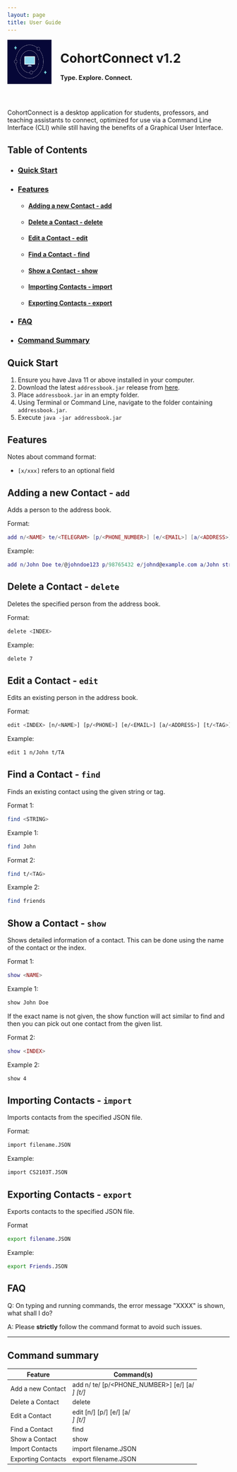 ```yaml
---
layout: page
title: User Guide
---
```


<img src = "https://github.com/AY2122S1-CS2103T-T10-1/tp/blob/master/docs/images/logo.jpeg?raw=true" align = "left" width="100" height="100" style="margin-right: 20px">
<div>
  
  <h1> CohortConnect v1.2 </h1>
  
  <b> Type. Explore. Connect. </b>
  
</div>

<br><br>

CohortConnect is a desktop application for students, professors, and teaching assistants to connect, optimized for use via a Command Line Interface (CLI) while still having the benefits of a Graphical User Interface.

## Table of Contents
 - ### [Quick Start](#QuickStart)
 - ### [Features](#Features)
    - #### [Adding a new Contact - add](#Add)
    - #### [Delete a Contact - delete](#Delete)
    - #### [Edit a Contact - edit](#Edit)
    - #### [Find a Contact - find](#Find)
    - #### [Show a Contact - show](#Show)
    - #### [Importing Contacts - import](#Import)
    - #### [Exporting Contacts - export](#Export)
  - ### [FAQ](#FAQ)
  - ### [Command Summary](#CommandSummary)


<h2 id = "QuickStart"> </h2>

## Quick Start

1. Ensure you have Java 11 or above installed in your computer.
2. Download the latest `addressbook.jar`  release from [here](https://github.com/AY2122S1-CS2103T-T10-1/tp/releases).
3. Place `addressbook.jar` in an empty folder.
4. Using Terminal or Command Line, navigate to the folder containing `addressbook.jar`.
5. Execute `java -jar addressbook.jar`


<h2 id = "Features"> </h2>

## Features

Notes about command format:

- `[x/xxx]` refers to an optional field

<h3 id = "Add"> </h3>

## Adding a new Contact - `add`

Adds a person to the address book.

Format:

```lua
add n/<NAME> te/<TELEGRAM> [p/<PHONE_NUMBER>] [e/<EMAIL>] [a/<ADDRESS>] [t/<TAG>]
```

Example:

```lua
add n/John Doe te/@johndoe123 p/98765432 e/johnd@example.com a/John street, block 123, #01-01
```

<h3 id = "Delete"> </h3>

## Delete a Contact - `delete`

Deletes the specified person from the address book.

Format:

```bash
delete <INDEX>
```

Example:

```bash
delete 7
```

<h3 id = "Edit"> </h3>

## Edit a Contact - `edit`

Edits an existing person in the address book.

Format: 

```bash
edit <INDEX> [n/<NAME>] [p/<PHONE>] [e/<EMAIL>] [a/<ADDRESS>] [t/<TAG>]
```

Example:

```bash
edit 1 n/John t/TA
```

<h3 id = "Find"> </h3>

## Find a Contact - `find`

Finds an existing contact using the given string or tag.

Format 1: 

```bash
find <STRING>
```

Example 1:

```bash
find John
```

Format 2: 

```bash
find t/<TAG>
```

Example 2:

```bash
find friends
```

<h3 id = "Show"> </h3>

## Show a Contact - `show`

Shows detailed information of a contact. This can be done using the name of the contact or the index.

Format 1: 

```lua
show <NAME>
```

Example 1:

```bash
show John Doe
```

If the exact name is not given, the show function will act similar to find and then you can pick out one contact from the given list.

Format 2: 

```lua
show <INDEX>
```

Example 2:

```bash
show 4
```

<h3 id = "Import"> </h3>

## Importing Contacts - `import`

Imports contacts from the specified JSON file.

Format:

```bash
import filename.JSON
```

Example:

```bash
import CS2103T.JSON
```

<h3 id = "Export"> </h3>

## Exporting Contacts - `export`

Exports contacts to the specified JSON file.

Format

```bash
export filename.JSON
```

Example:

```bash
export Friends.JSON
```

<h2 id = "FAQ"> </h2>

## FAQ

Q: On typing and running commands, the error message "XXXX" is shown, what shall I do?

A: Please **strictly** follow the command format to avoid such issues.

--------------------------------------------------------------------------------------------------------------------

<h2 id = "CommandSummary"> </h2>

## Command summary

| Feature | Command(s) |
| ------ | ------ |
| Add a new Contact | add n/<NAME> te/<TELEGRAM> [p/<PHONE_NUMBER>] [e/<EMAIL>] [a/<ADDRESS>] [t/<TAG>] |
| Delete a Contact | delete <INDEX> |
| Edit a Contact | edit <INDEX> [n/<NAME>] [p/<PHONE>] [e/<EMAIL>] [a/<ADDRESS>] [t/<TAG>] |
| Find a Contact | find <STRING> |
| Show a Contact | show <NAME> |
| Import Contacts | import filename.JSON |
| Exporting Contacts | export filename.JSON |
